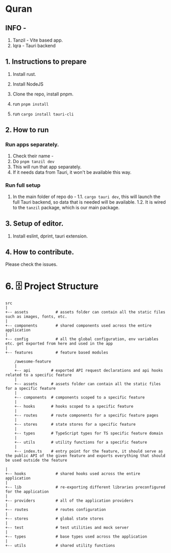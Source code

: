 # Quran

## INFO -

1. Tanzil - Vite based app.
2. Iqra - Tauri backend

## 1. Instructions to prepare

1. Install rust.

2. Install NodeJS

3. Clone the repo, install pnpm.

4. run `pnpm install`

5. run `cargo install tauri-cli`

## 2. How to run

### Run apps separately.

1. Check their name -
2. Do `pnpm tanzil dev`
3. This will run that app separately.
4. If it needs data from Tauri, it won't be available this way.

### Run full setup

1. In the main folder of repo do -
   1.1. `cargo tauri dev`, this will launch the full Tauri backend, so data that is needed will be available.
   1.2. It is wired to the `tanzil` package, which is our main package.

## 3. Setup of editor.

1. Install eslint, dprint, tauri extension.

## 4. How to contribute.

Please check the issues.

# 6. 🗄️ Project Structure

```
src
|
+-- assets            # assets folder can contain all the static files such as images, fonts, etc.
|
+-- components        # shared components used across the entire application
|
+-- config            # all the global configuration, env variables etc. get exported from here and used in the app
|
+-- features          # feature based modules

    /awesome-feature
    |
    +-- api         # exported API request declarations and api hooks related to a specific feature
    |
    +-- assets      # assets folder can contain all the static files for a specific feature
    |
    +-- components  # components scoped to a specific feature
    |
    +-- hooks       # hooks scoped to a specific feature
    |
    +-- routes      # route components for a specific feature pages
    |
    +-- stores      # state stores for a specific feature
    |
    +-- types       # TypeScript types for TS specific feature domain
    |
    +-- utils       # utility functions for a specific feature
    |
    +-- index.ts    # entry point for the feature, it should serve as the public API of the given feature and exports everything that should be used outside the feature

|
+-- hooks             # shared hooks used across the entire application
|
+-- lib               # re-exporting different libraries preconfigured for the application
|
+-- providers         # all of the application providers
|
+-- routes            # routes configuration
|
+-- stores            # global state stores
|
+-- test              # test utilities and mock server
|
+-- types             # base types used across the application
|
+-- utils             # shared utility functions

```
